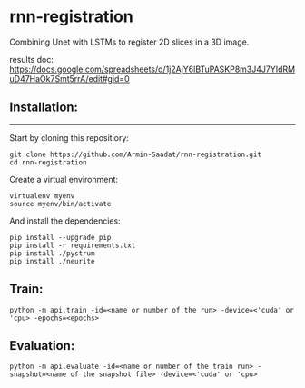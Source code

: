 # rnn-registration
Combining Unet with LSTMs to register 2D slices in a 3D image.

results doc:
https://docs.google.com/spreadsheets/d/1j2AjY6lBTuPASKP8m3J4J7YIdRMuD47HaOk7Smt5rrA/edit#gid=0


## Installation:
------------
Start by cloning this repositiory:
```
git clone https://github.com/Armin-Saadat/rnn-registration.git
cd rnn-registration
```
Create a virtual environment:
```
virtualenv myenv
source myenv/bin/activate
```
And install the dependencies:
```
pip install --upgrade pip  
pip install -r requirements.txt
pip install ./pystrum
pip install ./neurite
```

## Train:

```
python -m api.train -id=<name or number of the run> -device=<'cuda' or 'cpu> -epochs=<epochs>
```

## Evaluation:
  
```
python -m api.evaluate -id=<name or number of the train run> -snapshot=<name of the snapshot file> -device=<'cuda' or 'cpu>
```
